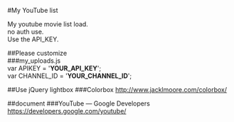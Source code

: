 #My YouTube list

My youtube movie list load.  
no auth use.  
Use the API_KEY.  

##Please customize  
###my_uploads.js  
var APIKEY = '__YOUR_API_KEY__';  
var CHANNEL_ID = '__YOUR_CHANNEL_ID__';  

##Use jQuery lightbox
###Colorbox
http://www.jacklmoore.com/colorbox/

##document
###YouTube — Google Developers  
https://developers.google.com/youtube/

